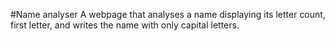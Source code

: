 #Name analyser
A webpage that analyses a name displaying its letter count, first letter, and writes the name with only capital letters.